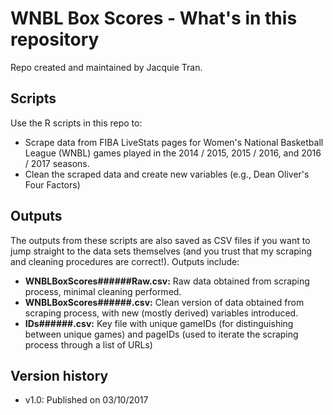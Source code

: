 # WNBL Box Scores - What's in this repository

Repo created and maintained by Jacquie Tran.

## Scripts
Use the R scripts in this repo to:

* Scrape data from FIBA LiveStats pages for Women's National Basketball League (WNBL) games played in the 2014 / 2015, 2015 / 2016, and 2016 / 2017 seasons.
* Clean the scraped data and create new variables (e.g., Dean Oliver's Four Factors)

## Outputs
The outputs from these scripts are also saved as CSV files if you want to jump straight to the data sets themselves (and you trust that my scraping and cleaning procedures are correct!). Outputs include:

* **WNBLBoxScores######Raw.csv:** Raw data obtained from scraping process, minimal cleaning performed.
* **WNBLBoxScores######.csv:** Clean version of data obtained from scraping process, with new (mostly derived) variables introduced.
* **IDs######.csv:** Key file with unique gameIDs (for distinguishing between unique games) and pageIDs (used to iterate the scraping process through a list of URLs)

## Version history

* v1.0: Published on 03/10/2017